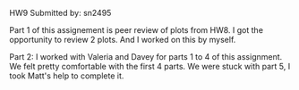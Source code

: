 HW9 
Submitted by: sn2495

Part 1 of this assignement is peer review of plots from HW8. I got the opportunity to review 2 plots. And I worked on this by myself.

Part 2: 
I worked with Valeria and Davey for parts 1 to 4 of this assignment. We felt pretty comfortable with the first 4 parts. We were stuck with part 5, I took Matt's help to complete it. 
